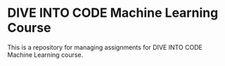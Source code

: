 # DIVE INTO CODE Machine Learning Course
 This is a repository for managing assignments for DIVE INTO CODE Machine Learning course. 